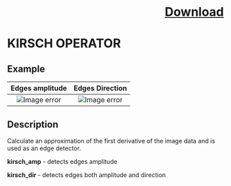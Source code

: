 # <p align="right"><a class="github-button" aria-label="Download ntkme/github-buttons on GitHub" href="https://github.com/Balluff-BVS/TestScripts/raw/master/Filters/Edges/edges_filters.zip" data-icon="octicon-cloud-download">Download</a></p>


KIRSCH OPERATOR
==========

## Example

Edges amplitude             | Edges Direction
:-------------------------:|:-------------------------:
![Image error](https://github.com/Balluff-BVS/TestScripts/blob/master/Filters/Edges/Kirsch/kirsch_amp.png?raw=true)  |  ![Image error](https://github.com/Balluff-BVS/TestScripts/blob/master/Filters/Edges/Kirsch/kirsch_dir.png?raw=true)

Description
----------

Calculate an approximation of the first derivative of the image data and is used as an edge detector.

**kirsch_amp** - detects edges amplitude

**kirsch_dir** - detects edges both amplitude and direction
